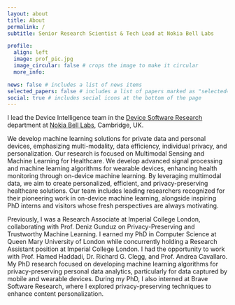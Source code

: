 ```yaml
---
layout: about
title: About
permalink: /
subtitle: Senior Research Scientist & Tech Lead at Nokia Bell Labs

profile:
  align: left
  image: prof_pic.jpg
  image_circular: false # crops the image to make it circular
  more_info: 

news: false # includes a list of news items
selected_papers: false # includes a list of papers marked as "selected={true}"
social: true # includes social icons at the bottom of the page
---
```

I lead the Device Intelligence team in the 
<a href='https://www.nokia.com/bell-labs/research/sdsr/device-software'> Device Software Research </a> department
at 
<a href='https://www.bell-labs.com/about/researcher-profiles/mohammad-malekzadeh/'>Nokia Bell Labs</a>, Cambridge, UK.

We develop machine learning solutions for private data and personal devices, emphasizing multi-modality, data efficiency, individual privacy, and personalization. Our research is focused on Multimodal Sensing and Machine Learning for Healthcare. We develop advanced signal processing and machine learning algorithms for wearable devices, enhancing health monitoring through on-device machine learning. By leveraging multimodal data, we aim to create personalized, efficient, and privacy-preserving healthcare solutions. Our team includes leading researchers recognized for their pioneering work in on-device machine learning, alongside inspiring PhD interns and visitors whose fresh perspectives are always motivating. 

Previously, I was a Research Associate at Imperial College London, collaborating with Prof. Deniz Gunduz on Privacy-Preserving and Trustworthy Machine Learning. I earned my PhD in Computer Science at Queen Mary University of London while concurrently holding a Research Assistant position at Imperial College London. I had the opportunity to work with Prof. Hamed Haddadi, Dr. Richard G. Clegg, and Prof. Andrea Cavallaro. My PhD research focused on developing machine learning algorithms for privacy-preserving personal data analytics, particularly for data captured by mobile and wearable devices. During my PhD, I also interned at Brave Software Research, where I explored privacy-preserving techniques to enhance content personalization.

<!-- <b> [Job Opportunity] </b> Our team in Nokia Bell Labs Cambridge is working on an exciting project focused on health monitoring through wearables and personal devices (see the slides of my recent talk <a href='/assets/pdf/Mo_Imperial_Nov8_2024.pdf'> here </a>). We are looking for candidates who are passionate about healthcare and machine learning research and are excited to develop innovative, practical applications. If this interests you, please send me your CV! -->